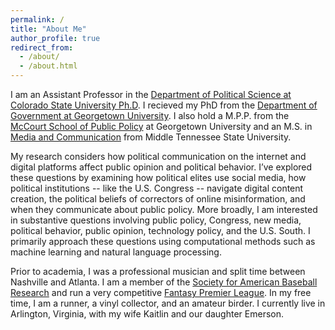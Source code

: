 ```yaml
---
permalink: /
title: "About Me"
author_profile: true
redirect_from: 
  - /about/
  - /about.html
---
```

I am an Assistant Professor in the [Department of Political Science at Colorado State University Ph.D](https://polisci.colostate.edu/). I recieved my PhD from the [Department of Government at Georgetown University](https://government.georgetown.edu/). I also hold a M.P.P. from the [McCourt School of Public Policy](https://mccourt.georgetown.edu/) at Georgetown University and an M.S. in [Media and Communication](https://www.mtsu.edu/program/media-and-communication-m-s/) from Middle Tennessee State University.

My research considers how political communication on the internet and digital platforms affect public opinion and political behavior. I’ve explored these questions by examining how political elites use social media, how political institutions -- like the U.S. Congress -- navigate digital content creation, the political beliefs of correctors of online misinformation, and when they communicate about public policy. More broadly, I am interested in substantive questions involving public policy, Congress, new media, political behavior, public opinion, technology policy, and the U.S. South. I primarily approach these questions using computational methods such as machine learning and natural language processing.

Prior to academia, I was a professional musician and split time between Nashville and Atlanta. I am a member of the [Society for American Baseball Research](https://sabr.org/) and run a very competitive [Fantasy Premier League](https://benjaminrburnley.github.io/FPL/). In my free time, I am a runner, a vinyl collector, and an amateur birder. I currently live in Arlington, Virginia, with my wife Kaitlin and our daughter Emerson. 

